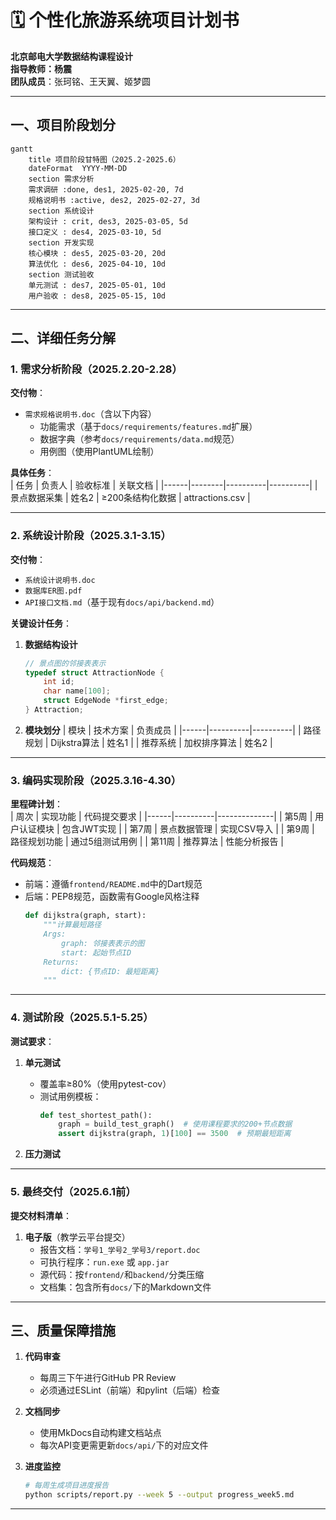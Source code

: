 # 🗓️ 个性化旅游系统项目计划书
**北京邮电大学数据结构课程设计**  
**指导教师：杨震**  
**团队成员**：张珂铭、王天翼、姬梦圆 

---

## 一、项目阶段划分
```mermaid
gantt
    title 项目阶段甘特图（2025.2-2025.6）
    dateFormat  YYYY-MM-DD
    section 需求分析
    需求调研 :done, des1, 2025-02-20, 7d
    规格说明书 :active, des2, 2025-02-27, 3d
    section 系统设计
    架构设计 : crit, des3, 2025-03-05, 5d
    接口定义 : des4, 2025-03-10, 5d
    section 开发实现
    核心模块 : des5, 2025-03-20, 20d
    算法优化 : des6, 2025-04-10, 10d
    section 测试验收
    单元测试 : des7, 2025-05-01, 10d
    用户验收 : des8, 2025-05-15, 10d
```

---

## 二、详细任务分解

### 1. 需求分析阶段（2025.2.20-2.28）
**交付物**：  
- `需求规格说明书.doc`（含以下内容）  
  - 功能需求（基于`docs/requirements/features.md`扩展）  
  - 数据字典（参考`docs/requirements/data.md`规范）  
  - 用例图（使用PlantUML绘制）  

**具体任务**：  
| 任务 | 负责人 | 验收标准 | 关联文档 |
|------|--------|----------|----------|
| 景点数据采集 | 姓名2 | ≥200条结构化数据 | attractions.csv |

---

### 2. 系统设计阶段（2025.3.1-3.15）
**交付物**：  
- `系统设计说明书.doc`  
- `数据库ER图.pdf`  
- `API接口文档.md`（基于现有`docs/api/backend.md`）  

**关键设计任务**：  
1. **数据结构设计**
   ```c
   // 景点图的邻接表表示
   typedef struct AttractionNode {
       int id;
       char name[100];
       struct EdgeNode *first_edge;
   } Attraction;
   ```

2. **模块划分**
   | 模块 | 技术方案 | 负责成员 |
   |------|----------|----------|
   | 路径规划 | Dijkstra算法 | 姓名1 |
   | 推荐系统 | 加权排序算法 | 姓名2 |

---

### 3. 编码实现阶段（2025.3.16-4.30）
**里程碑计划**：  
| 周次 | 实现功能 | 代码提交要求 |
|------|----------|--------------|
| 第5周 | 用户认证模块 | 包含JWT实现 |
| 第7周 | 景点数据管理 | 实现CSV导入 |
| 第9周 | 路径规划功能 | 通过5组测试用例 |
| 第11周 | 推荐算法 | 性能分析报告 |

**代码规范**：  
- 前端：遵循`frontend/README.md`中的Dart规范  
- 后端：PEP8规范，函数需有Google风格注释  
   ```python
   def dijkstra(graph, start):
       """计算最短路径
       Args:
           graph: 邻接表表示的图
           start: 起始节点ID
       Returns:
           dict: {节点ID: 最短距离}
       """
   ```

---

### 4. 测试阶段（2025.5.1-5.25）
**测试要求**：  
1. **单元测试**  
   - 覆盖率≥80%（使用pytest-cov）  
   - 测试用例模板：  
     ```python
     def test_shortest_path():
         graph = build_test_graph()  # 使用课程要求的200+节点数据
         assert dijkstra(graph, 1)[100] == 3500  # 预期最短距离
     ```

2. **压力测试**  

---

### 5. 最终交付（2025.6.1前）
**提交材料清单**：  
1. **电子版**（教学云平台提交）  
   - 报告文档：`学号1_学号2_学号3/report.doc`  
   - 可执行程序：`run.exe` 或 `app.jar`  
   - 源代码：按`frontend/`和`backend/`分类压缩  
   - 文档集：包含所有`docs/`下的Markdown文件  
  
---

## 三、质量保障措施
1. **代码审查**  
   - 每周三下午进行GitHub PR Review  
   - 必须通过ESLint（前端）和pylint（后端）检查  

2. **文档同步**  
   - 使用MkDocs自动构建文档站点  
   - 每次API变更需更新`docs/api/`下的对应文件  

3. **进度监控**  
   ```bash
   # 每周生成项目进度报告
   python scripts/report.py --week 5 --output progress_week5.md
   ```

---